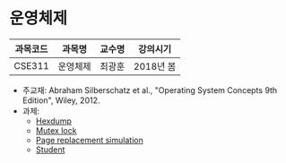 # 운영체제

| 과목코드 | 과목명   | 교수명 | 강의시기  |
|----------|----------|--------|-----------|
| CSE311   | 운영체제 | 최광훈 | 2018년 봄 |

- 주교재: Abraham Silberschatz et al., "Operating System Concepts 9th Edition", Wiley, 2012.
- 과제:
  - [Hexdump](./assignments/hexdump)
  - [Mutex lock](./assignments/mutex-lock)
  - [Page replacement simulation](./assignments/page-replacement-simulation)
  - [Student](./assignments/student)



